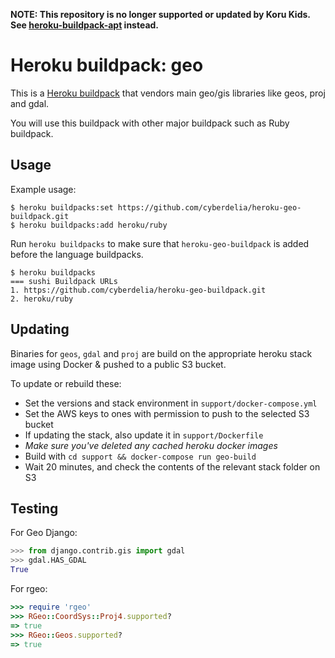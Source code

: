 **NOTE: This repository is no longer supported or updated by Koru Kids. See [heroku-buildpack-apt](https://elements.heroku.com/buildpacks/heroku/heroku-buildpack-apt) instead.**

Heroku buildpack: geo
=====================

This is a [Heroku buildpack](http://devcenter.heroku.com/articles/buildpacks) that
vendors main geo/gis libraries like geos, proj and gdal.

You will use this buildpack with other major buildpack such as Ruby buildpack.

Usage
-----

Example usage:

```
$ heroku buildpacks:set https://github.com/cyberdelia/heroku-geo-buildpack.git
$ heroku buildpacks:add heroku/ruby
```

Run `heroku buildpacks` to make sure that `heroku-geo-buildpack` is added before
the language buildpacks.

```
$ heroku buildpacks
=== sushi Buildpack URLs
1. https://github.com/cyberdelia/heroku-geo-buildpack.git
2. heroku/ruby
```

Updating
--------

Binaries for `geos`, `gdal` and `proj` are build on the appropriate heroku stack
image using Docker & pushed to a public S3 bucket.

To update or rebuild these:

* Set the versions and stack environment in `support/docker-compose.yml`
* Set the AWS keys to ones with permission to push to the selected S3 bucket
* If updating the stack, also update it in `support/Dockerfile`
* *Make sure you've deleted any cached heroku docker images*
* Build with `cd support && docker-compose run geo-build`
* Wait 20 minutes, and check the contents of the relevant stack folder on S3

Testing
-------

For Geo Django:

```python
>>> from django.contrib.gis import gdal
>>> gdal.HAS_GDAL
True
```

For rgeo:

```ruby
>>> require 'rgeo'
>>> RGeo::CoordSys::Proj4.supported?
=> true
>>> RGeo::Geos.supported?
=> true
```
